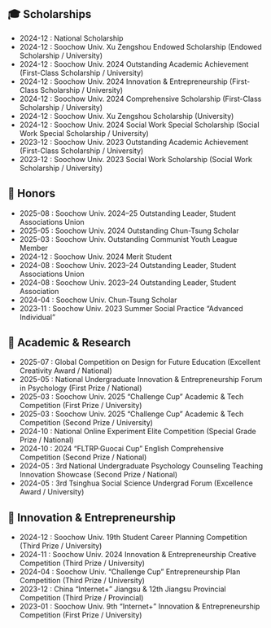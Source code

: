 ## 🎓 Scholarships

- 2024-12 : National Scholarship
- 2024-12 : Soochow Univ. Xu Zengshou Endowed Scholarship (Endowed Scholarship / University)  
- 2024-12 : Soochow Univ. 2024 Outstanding Academic Achievement (First-Class Scholarship / University)  
- 2024-12 : Soochow Univ. 2024 Innovation & Entrepreneurship (First-Class Scholarship / University)  
- 2024-12 : Soochow Univ. 2024 Comprehensive Scholarship (First-Class Scholarship / University)  
- 2024-12 : Soochow Univ. Xu Zengshou Scholarship (University)
- 2024-12 : Soochow Univ. 2024 Social Work Special Scholarship (Social Work Special Scholarship / University)  
- 2023-12 : Soochow Univ. 2023 Outstanding Academic Achievement (First-Class Scholarship / University)  
- 2023-12 : Soochow Univ. 2023 Social Work Scholarship (Social Work Scholarship / University)  

## 🏅 Honors

- 2025-08 : Soochow Univ. 2024–25 Outstanding Leader, Student Associations Union  
- 2025-05 : Soochow Univ. 2024 Outstanding Chun-Tsung Scholar 
- 2025-03 : Soochow Univ. Outstanding Communist Youth League Member  
- 2024-12 : Soochow Univ. 2024 Merit Student  
- 2024-08 : Soochow Univ. 2023–24 Outstanding Leader, Student Associations Union  
- 2024-08 : Soochow Univ. 2023–24 Outstanding Leader, Student Association  
- 2024-04 : Soochow Univ.  Chun-Tsung Scholar   
- 2023-11 : Soochow Univ. 2023 Summer Social Practice “Advanced Individual”  

## 🔬 Academic & Research

- 2025-07 : Global Competition on Design for Future Education (Excellent Creativity Award / National)
- 2025-05 : National Undergraduate Innovation & Entrepreneurship Forum in Psychology (First Prize / National)  
- 2025-03 : Soochow Univ. 2025 “Challenge Cup” Academic & Tech Competition (First Prize / University)  
- 2025-03 : Soochow Univ. 2025 “Challenge Cup” Academic & Tech Competition (Second Prize / University)  
- 2024-10 : National Online Experiment Elite Competition (Special Grade Prize / National)  
- 2024-10 : 2024 “FLTRP·Guocai Cup” English Comprehensive Competition (Second Prize / National)  
- 2024-05 : 3rd National Undergraduate Psychology Counseling Teaching Innovation Showcase (Second Prize / National)
- 2024-05 : 3rd Tsinghua Social Science Undergrad Forum (Excellence Award / University)

## 🚀 Innovation & Entrepreneurship

- 2024-12 : Soochow Univ. 19th Student Career Planning Competition (Third Prize / University)  
- 2024-11 : Soochow Univ. 2024 Innovation & Entrepreneurship Creative Competition (Third Prize / University)  
- 2024-04 : Soochow Univ. “Challenge Cup” Entrepreneurship Plan Competition (Third Prize / University)  
- 2023-12 : China “Internet+” Jiangsu & 12th Jiangsu Provincial Competition (Third Prize / Provincial)  
- 2023-01 : Soochow Univ. 9th “Internet+” Innovation & Entrepreneurship Competition (First Prize / University)  
